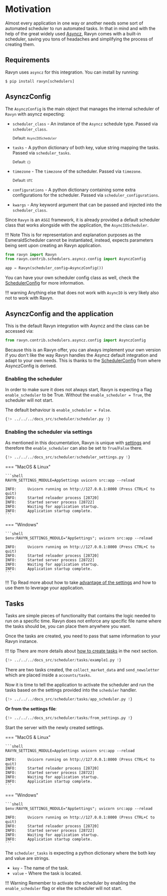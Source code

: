 # Motivation

Almost every application in one way or another needs some sort of automated scheduler to run automated tasks.
In that in mind and with the help of the great widely used
<a href='https://asyncz.dymmond.com' target='_blank'>Asyncz</a>, Ravyn comes with a built-in
scheduler, saving you tons of headaches and simplifying the process of creating them.

## Requirements

Ravyn uses `asyncz` for this integration. You can install by running:

```shell
$ pip install ravyn[schedulers]
```

## AsynczConfig

The `AsynczConfig` is the main object that manages the internal scheduler of `Ravyn` with asyncz expecting:

* `scheduler_class` - An instance of the `Asyncz` schedule type. Passed via `scheduler_class`.

    <sup>Default: `AsyncIOScheduler`</sup>

* `tasks` - A python dictionary of both key, value string mapping the tasks. Passed via
`scheduler_tasks`.

    <sup>Default: `{}`</sup>

* `timezone` - The `timezone` of the scheduler. Passed via `timezone`.

    <sup>Default: `UTC`</sup>

* `configurations` - A python dictionary containing some extra configurations for the scheduler.
Passed via `scheduler_configurations`.
* `kwargs` - Any keyword argument that can be passed and injected into the `scheduler_class`.

Since `Ravyn` is an `ASGI` framework, it is already provided a default scheduler class that works alongside with
the application, the `AsyncIOScheduler`.

!!! Note
    This is for representation and explanation purposes as the EsmeraldScheduler cannot be instantiated,
    instead, expects parameters being sent upon creating an Ravyn application.

```python hl_lines="4"
from ravyn import Ravyn
from ravyn.contrib.schedulers.asyncz.config import AsynczConfig

app = Ravyn(scheduler_config=AsynczConfig())
```

You can have your own scheduler config class as well, check the [SchedulerConfig](../configurations/scheduler.md#how-to-use-it)
for more information.

!!! warning
    Anything else that does not work with `AsyncIO` is very likely also not to work with Ravyn.

## AsynczConfig and the application

This is the default Ravyn integration with Asyncz and the class can be accessed via:

```python
from ravyn.contrib.schedulers.asyncz.config import AsynczConfig
```

Because this is an Ravyn offer, you can always implement your own version if you don't like the way Ravyn handles
the Asyncz default integration and adapt to your own needs. This is thanks to the [SchedulerConfig](../configurations/scheduler.md#how-to-use-it)
from where AsynczConfig is derived.

### Enabling the scheduler

In order to make sure it does not always start, Ravyn is expecting a flag `enable_scheduler` to be True. Without
the `enable_scheduler = True`, the scheduler will not start.

The default behaviour is `enable_scheduler = False`.

```python hl_lines="10"
{!> ../../../docs_src/scheduler/scheduler.py !}
```

### Enabling the scheduler via settings

As mentioned in this documentation, Ravyn is unique with [settings](../application/settings.md) and therefore
the `enable_scheduler` can also be set to `True`/`False` there.

```python hl_lines="7"
{!> ../../../docs_src/scheduler/scheduler_settings.py !}
```

=== "MacOS & Linux"

    ```shell
    RAVYN_SETTINGS_MODULE=AppSettings uvicorn src:app --reload

    INFO:     Uvicorn running on http://127.0.0.1:8000 (Press CTRL+C to quit)
    INFO:     Started reloader process [28720]
    INFO:     Started server process [28722]
    INFO:     Waiting for application startup.
    INFO:     Application startup complete.
    ```

=== "Windows"

    ```shell
    $env:RAVYN_SETTINGS_MODULE="AppSettings"; uvicorn src:app --reload

    INFO:     Uvicorn running on http://127.0.0.1:8000 (Press CTRL+C to quit)
    INFO:     Started reloader process [28720]
    INFO:     Started server process [28722]
    INFO:     Waiting for application startup.
    INFO:     Application startup complete.
    ```

!!! Tip
    Read more about how to take [advantage of the settings](../application/settings.md) and how to use them to leverage
    your application.

## Tasks

Tasks are simple pieces of functionality that contains the logic needed to run on a specific time.
Ravyn does not enforce any specific file name where the tasks should be, you can place them anywhere you want.

Once the tasks are created, you need to pass that same information to your Ravyn instance.

!!! tip
    There are more details about [how to create tasks](./handler.md) in the next section.

```python title="accounts/tasks.py"
{!> ../../../docs_src/scheduler/tasks/example1.py !}
```

There are two tasks created, the `collect_market_data` and `send_newsletter` which are placed inside a
`accounts/tasks`.

Now it is time to tell the application to activate the scheduler and run the tasks based on the settings provided
into the `scheduler` handler.

```python hl_lines="6-10"
{!> ../../../docs_src/scheduler/tasks/app_scheduler.py !}
```

**Or from the settings file**:

```python hl_lines="6 10-14"
{!> ../../../docs_src/scheduler/tasks/from_settings.py !}
```

Start the server with the newly created settings.

=== "MacOS & Linux"

    ```shell
    RAVYN_SETTINGS_MODULE=AppSettings uvicorn src:app --reload

    INFO:     Uvicorn running on http://127.0.0.1:8000 (Press CTRL+C to quit)
    INFO:     Started reloader process [28720]
    INFO:     Started server process [28722]
    INFO:     Waiting for application startup.
    INFO:     Application startup complete.
    ```

=== "Windows"

    ```shell
    $env:RAVYN_SETTINGS_MODULE="AppSettings"; uvicorn src:app --reload

    INFO:     Uvicorn running on http://127.0.0.1:8000 (Press CTRL+C to quit)
    INFO:     Started reloader process [28720]
    INFO:     Started server process [28722]
    INFO:     Waiting for application startup.
    INFO:     Application startup complete.
    ```

The `scheduler_tasks` is expecting a python dictionary where the both key and value are strings.

* `key` - The name of the task.
* `value` - Where the task is located.

!!! Warning
    Remember to activate the scheduler by enabling the `enable_scheduler` flag or else the scheduler will not
    start.
